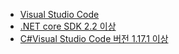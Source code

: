* [Visual Studio Code](https://code.visualstudio.com/download)
* [.NET core SDK 2.2 이상](https://www.microsoft.com/net/download/all)
* [C#Visual Studio Code 버전 1.17.1 이상](https://marketplace.visualstudio.com/items?itemName=ms-vscode.csharp)